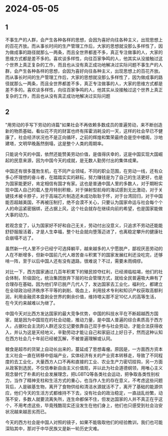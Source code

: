 # 2024-05-05

## 1

不事生产的人群，会产生各种各样的思想，会因为喜好向往各种主义，出现思想上的百花齐放。而从事长时间的生产管理工作后，大家的思想就没那么多样性了，因为做成事的路径就那么一两条，而且全世界都差不多，真正专注做事的人，大家的思维方式都是差不多的。喜欢谈多样性，向往百家争鸣的人，他其实从没接触过这个世界上真正复杂的工作，而且也从没有真正成功地解决过实际问题不事生产的人群，会产生各种各样的思想，会因为喜好向往各种主义，出现思想上的百花齐放。而从事长时间的生产管理工作后，大家的思想就没那么多样性了，因为做成事的路径就那么一两条，而且全世界都差不多，真正专注做事的人，大家的思维方式都是差不多的。喜欢谈多样性，向往百家争鸣的人，他其实从没接触过这个世界上真正复杂的工作，而且也从没有真正成功地解决过实际问题

## 2

"用劳动的手写下劳动的诗篇"如果社会不再依赖多数成员的普遍劳动，来不断创造新的物质基础，看似花不完的财富也终有挥霍消耗没的一天，这样的社会早已不健康了，社会经济状况也不是正向循环，之前的辉煌和繁荣最终会是空中楼阁，沙地建塔，文明早晚轰然倒塌，这是整个人类的周期率。

只能说今天的中国，依然还能赞美劳动价值，是值得庆幸的，这是中国实现大国崛起的民意来源，因为中国今天的成就，是无数人勤劳付出的集体成果。

中国还有很多蓬勃生机，在不同产业领域，不同的职业范围，在劳动一线，还有众多心怀理想的奋斗者，在踏踏实实的耕耘，努力赚钱是为了自己的生活更好，也是为国家能更好，肯定相信有国才有家。这也是普通中国人里的多数人，对于期盼实现中国人自己的载人登月特别积极，对于弹射型航母的海试感到无比激动，对于关键技术被卡脖子，对于高端芯片制造还未成功耿耿于怀，对于台湾回归，对于中国能否超越美国，不再被压制打，绝不会漠不关心，只要认为国家命运与社会每个个人的命运紧密捆绑，还占据上风，这个社会就存在继续向前的希望，也是国家能做大事的动力。

若观念变了，认为国家好不好和自己无关，劳动付出没意义，只追求不劳动还能能舒舒服服活着，才是人生幸福，整个社会就向堕落迈进了，也离稳定攀升的健康社会崩塌不远了。

虽然新一代人里不少已经宁可选择躺平，越来越多的人宁愿脱产，鄙视厌恶劳动的人在不断增多，但新中国前几代人艰苦奋斗积累下的国家发展红利还没吃完，还够啃一阵，至于以后中国人还有没有退路，很难说？不过，需要未雨绸缪。

对比一下，西方国家通过几百年积累下的殖民掠夺红利，已经濒临枯竭，他们的社会体制，阶级固化，统治集团放弃下层的社会管理方式，就给全民普遍吸大麻有了合理存在基础，因为他们早已脱产几代人了，发达国家去工业化，福利化，都建立在全球政治经济秩序不平等的剥削、吸血上，利用技术专利和知识产权获取高额利润，利用金融资本盘剥全世界的剩余价值，维持塔尖那不足10亿人的高等生活，在今天约来越难以为继了。

中国今天对比西方发达国家的最大竞争优势，中国的科技水平在不断超越西方国家，就是因为中国现在的社会动能，推动力量，是中国人普遍的综合素质高于西方人，占据社会主流的人群还没忘记要依靠自己双手参与社会劳动，才能合法获得收入，并认为这是天经地义，辛勤劳动才能让自己和家庭过上好日子，然而这种认知在西方社会几十年前已经被瓦解，不被普遍理解或认同。

粮食是超市的货架上自动长出来的，蔓延成了思想毒瘤。原因是，一方面西方资本主义社会一直在转移中低端产业，实体经济有关的产业资本转移走，导致了不同程度的去工业化，大量西方人口不再和直接的工业、农业生产力密切挂钩，另一方面从政客到选民，不仅信奉新自由主义价值观，并以此为社会道德纲领，用唯心主义观念替代了朴素的社会发展理念，把LGBTQ等各类社会运动，把争取各类性别权力，当作了精神支柱和生活方式的重心，也当作人生的存在意义，不考虑这些问题背后，人是碳基生物，离开了食物供给和清洁水源就活不了，离开了基础的能源供应，他们今天的生活方式都维持不下去，没有社会的政治稳定，一直战乱纷繁，动荡不安，多数人就要流离失所，连生命都保不住，但发达国家的人并不真正在乎这个，不用考虑这些，毕竟残酷现实还没发生在他们身上，他们也只感受到社会治安状况越来越恶劣而已。

今天的西方社会是中国人对照的镜子，如果不能吸取他们的经验教训，我们也可能深陷其中，那对于中华民族又是新一轮历史灾难。

